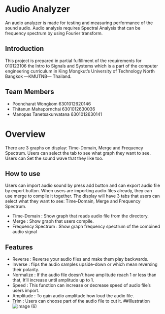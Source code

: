 # Audio Analyzer
  An audio analyzer is made for testing and measuring performance of the sound audio. Audio analysis requires Spectral Analysis that can be frequency spectrum by using Fourier transform.
## Introduction
  This project is prepared in partial fulfillment of the requirements for 010123106 the Intro to Signals and Systems which is a part of the computer engineering curriculum in King Mongkut’s University of Technology North Bangkok —KMUTNB— Thailand.
## Team Members
- Pooncharat Wongkom 6301012620146
- Thitanun Mahapornchai 6301012630036
- Manopas Tanetsakunvatana 6301012630141
# Overview
  There are 3 graphs on display: Time-Domain, Merge and Frequency Spectrum. Users can select the tab to see what graph they want to see. Users can Set the sound wave that they like too.
## How to use
  Users can import audio sound by press add button and can export audio file by export button. When users are importing audio files already, they can use merge to compile it together. The display will have 3 tabs that users can select what they want to see: Time-Domain, Merge and Frequency Spectrum.  
  - Time-Domain : Show graph that reads audio file from the directory.
  - Merge : Show graph that users compile.
  - Frequency Spectrum : Show graph frequency spectrum of the combined audio signal
## Features
  - Reverse : Reverse your audio files and make them play backwards.
  - Inverse :  flips the audio samples upside-down or which mean reversing their polarity.
  - Normalize : If the audio file doesn't have amplitude reach 1 or less than that, It’ll increase until amplitude up to 1. 
  - Speed : This function can increase or decrease speed of audio file’s users import.
  - Amplitude : To gain audio amplitude how loud the audio file.
  - Trim : Users can choose part of the audio file to cut it.
##Illustration
  ![image (6)](https://user-images.githubusercontent.com/88476531/203978607-02e93fdf-1d35-41ee-b3f2-2d4fddafb5e3.png)
